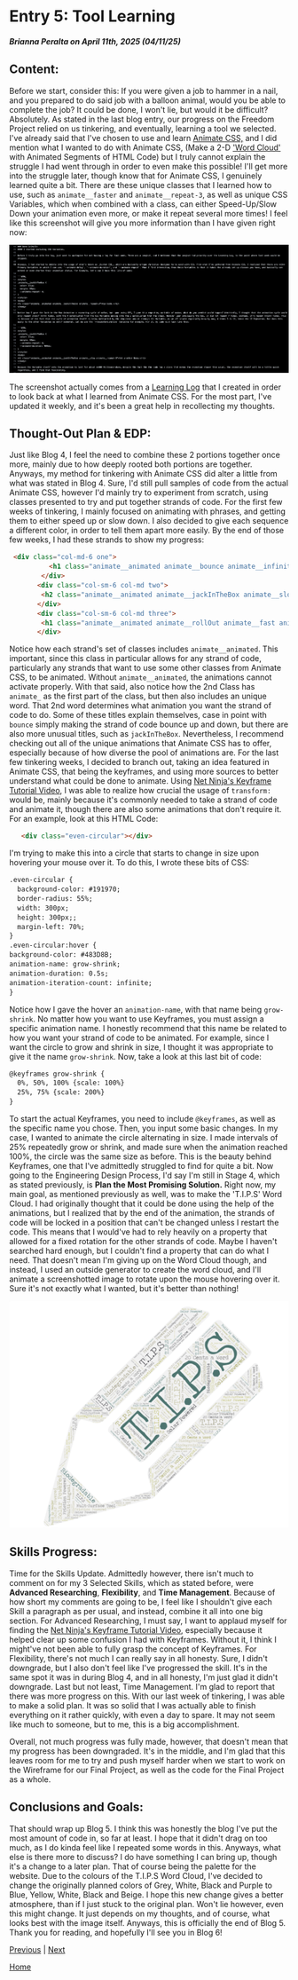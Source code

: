 
# Entry 5: Tool Learning
##### Brianna Peralta on April 11th, 2025 (04/11/25)

## Content:
Before we start, consider this: If you were given a job to hammer in a nail, and you prepared to do said job with a balloon animal, would you be able to complete the job? It could be done, I won't lie, but would it be difficult? Absolutely. As stated in the last blog entry, our progress on the Freedom Project relied on us tinkering, and eventually, learning a tool we selected. I've already said that I've chosen to use and learn [Animate CSS,](https://animate.style/) and I did mention what I wanted to do with Animate CSS, (Make a 2-D ['Word Cloud'](https://boostlabs.com/what-are-word-clouds-value-simple-visualizations/) with Animated Segments of HTML Code) but I truly cannot explain the struggle I had went through in order to even make this possible! I'll get more into the struggle later, though know that for Animate CSS, I genuinely learned quite a bit. There are these unique classes that I learned how to use, such as `animate__faster` and `animate__repeat-3`, as well as unique CSS Variables, which when combined with a class, can either Speed-Up/Slow Down your animation even more, or make it repeat several more times! I feel like this screenshot will give you more information than I have given right now:

<img src="../images/css-variables-log.png" alt="log">

The screenshot actually comes from a [Learning Log](../tool/learning-log.md) that I created in order to look back at what I learned from Animate CSS. For the most part, I've updated it weekly, and it's been a great help in recollecting my thoughts. 

## Thought-Out Plan & EDP: 
Just like Blog 4, I feel the need to combine these 2 portions together once more, mainly due to how deeply rooted both portions are together. Anyways, my method for tinkering with Animate CSS did alter a little from what was stated in Blog 4. Sure, I'd still pull samples of code from the actual Animate CSS, however I'd mainly try to experiment from scratch, using classes presented to try and put together strands of code. For the first few weeks of tinkering, I mainly focused on animating with phrases, and getting them to either speed up or slow down. I also decided to give each sequence a different color, in order to tell them apart more easily. By the end of those few weeks, I had these strands to show my progress: 

```HTML
 <div class="col-md-6 one">
          <h1 class="animate__animated animate__bounce animate__infinite animate__faster royal-purple" id="bounce">Presto! One Animated object.</h1>
        </div>
       <div class="col-sm-6 col-md two">
        <h2 class="animate__animated animate__jackInTheBox animate__slow animate__repeat-3 sky-blue" id="jack-box">What if I tried you with another portion?</h2>
       </div>
       <div class="col-sm-6 col-md three">
        <h1 class="animate__animated animate__rollOut animate__fast animate__infinite pink" id="Pulse-1">Pen time?</h1>
       </div>
```
Notice how each strand's set of classes includes `animate__animated`. This important, since this class in particular allows for any strand of code, particularly any strands that want to use some other classes from Animate CSS, to be animated. Without `animate__animated`, the animations cannot activate properly. With that said, also notice how the 2nd Class has `animate_` as the first part of the class, but then also includes an unique word. That 2nd word determines what animation you want the strand of code to do. Some of these titles explain themselves, case in point with `bounce` simply making the strand of code bounce up and down, but there are also more unusual titles, such as `jackInTheBox`. Nevertheless, I recommend checking out all of the unique animations that Animate CSS has to offer, especially because of how diverse the pool of animations are. For the last few tinkering weeks, I decided to branch out, taking an idea featured in Animate CSS, that being the keyframes, and using more sources to better understand what could be done to animate. Using [Net Ninja's Keyframe Tutorial Video](https://www.youtube.com/watch?v=PjR97QzOrJM), I was able to realize how crucial the usage of `transform:` would be, mainly because it's commonly needed to take a strand of code and animate it, though there are also some animations that don't require it. For an example, look at this HTML Code:

```HTML
   <div class="even-circular"></div>
```
I'm trying to make this into a circle that starts to change in size upon hovering your mouse over it. To do this, I wrote these bits of CSS:

```HTML
.even-circular {
  background-color: #191970;
  border-radius: 55%;
  width: 300px;
  height: 300px;;
  margin-left: 70%;
}
.even-circular:hover {
background-color: #483D8B;
animation-name: grow-shrink;
animation-duration: 0.5s;
animation-iteration-count: infinite;
}
```
Notice how I gave the hover an `animation-name`, with that name being `grow-shrink`. No matter how you want to use Keyframes, you must assign a specific animation name. I honestly recommend that this name be related to how you want your strand of code to be animated. For example, since I want the circle to grow and shrink in size, I thought it was appropriate to give it the name `grow-shrink`. Now, take a look at this last bit of code: 

```HTML
@keyframes grow-shrink {
  0%, 50%, 100% {scale: 100%}
  25%, 75% {scale: 200%}
}
```
To start the actual Keyframes, you need to include `@keyframes`, as well as the specific name you chose. Then, you input some basic changes. In my case, I wanted to animate the circle alternating in size. I made intervals of 25% repeatedly grow or shrink, and made sure when the animation reached 100%, the circle was the same size as before. This is the beauty behind Keyframes, one that I've admittedly struggled to find for quite a bit. Now going to the Engineering Design Process, I'd say I'm still in Stage 4, which as stated previously, is **Plan the Most Promising Solution.** Right now, my main goal, as mentioned previously as well, was to make the 'T.I.P.S' Word Cloud. I had originally thought that it could be done using the help of the animations, but I realized that by the end of the animation, the strands of code will be locked in a position that can't be changed unless I restart the code. This means that I would've had to rely heavily on a property that allowed for a fixed rotation for the other strands of code. Maybe I haven't searched hard enough, but I couldn't find a property that can do what I need. That doesn't mean I'm giving up on the Word Cloud though, and instead, I used an outside generator to create the word cloud, and I'll animate a screenshotted image to rotate upon the mouse hovering over it. Sure it's not exactly what I wanted, but it's better than nothing!

<img src="../images/word-art-tips.png" alt="tips-cloud">

## Skills Progress:
Time for the Skills Update. Admittedly however, there isn't much to comment on for my 3 Selected Skills, which as stated before, were **Advanced Researching**, **Flexibility**, and **Time Management**. Because of how short my comments are going to be, I feel like I shouldn't give each Skill a paragraph as per usual, and instead, combine it all into one big section. For Advanced Researching, I must say, I want to applaud myself for finding the [Net Ninja's Keyframe Tutorial Video](https://www.youtube.com/watch?v=PjR97QzOrJM), especially because it helped clear up some confusion I had with Keyframes. Without it, I think I might've not been able to fully grasp the concept of Keyframes. For Flexibility, there's not much I can really say in all honesty. Sure, I didn't downgrade, but I also don't feel like I've progressed the skill. It's in the same spot it was in during Blog 4, and in all honesty, I'm just glad it didn't downgrade. Last but not least, Time Management. I'm glad to report that there was more progress on this. With our last week of tinkering, I was able to make a solid plan. It was so solid that I was actually able to finish everything on it rather quickly, with even a day to spare. It may not seem like much to someone, but to me, this is a big accomplishment.

Overall, not much progress was fully made, however, that doesn't mean that my progress has been downgraded. It's in the middle, and I'm glad that this leaves room for me to try and push myself harder when we start to work on the Wireframe for our Final Project, as well as the code for the Final Project as a whole. 

## Conclusions and Goals:
That should wrap up Blog 5. I think this was honestly the blog I've put the most amount of code in, so far at least. I hope that it didn't drag on too much, as I do kinda feel like I repeated some words in this. Anyways, what else is there more to discuss? I do have something I can bring up, though it's a change to a later plan. That of course being the palette for the website. Due to the colours of the T.I.P.S Word Cloud, I've decided to change the originally planned colors of Grey, White, Black and Purple to Blue, Yellow, White, Black and Beige. I hope this new change gives a better atmosphere, than if I just stuck to the original plan. Won't lie however, even this might change. It just depends on my thoughts, and of course, what looks best with the image itself. Anyways, this is officially the end of Blog 5. Thank you for reading, and hopefully I'll see you in Blog 6!

[Previous](entry04.md) | [Next](entry06.md)

[Home](../README.md)

